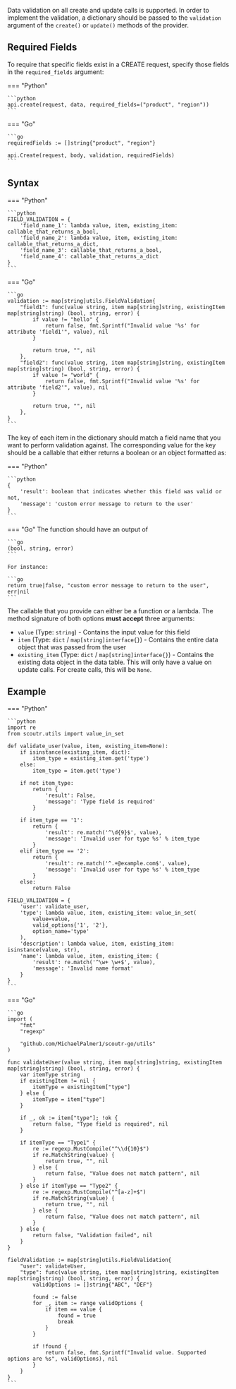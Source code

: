 Data validation on all create and update calls is supported. In order to implement the validation, a dictionary
should be passed to the `validation` argument of the `create()` or `update()` methods of the provider.

## Required Fields

To require that specific fields exist in a CREATE request, specify those fields in the `required_fields` argument:

=== "Python"

    ```python
    api.create(request, data, required_fields=("product", "region"))
    ```

=== "Go"

    ```go
    requiredFields := []string{"product", "region"}

    api.Create(request, body, validation, requiredFields)
    ```

## Syntax

=== "Python"

    ```python
    FIELD_VALIDATION = {
        'field_name_1': lambda value, item, existing_item: callable_that_returns_a_bool,
        'field_name_2': lambda value, item, existing_item: callable_that_returns_a_dict,
        'field_name_3': callable_that_returns_a_bool,
        'field_name_4': callable_that_returns_a_dict
    }
    ```

=== "Go"

    ```go
    validation := map[string]utils.FieldValidation{
        "field1": func(value string, item map[string]string, existingItem map[string]string) (bool, string, error) {
            if value != "hello" {
                return false, fmt.Sprintf("Invalid value '%s' for attribute 'field1'", value), nil
            }

            return true, "", nil
        },
        "field2": func(value string, item map[string]string, existingItem map[string]string) (bool, string, error) {
            if value != "world" {
                return false, fmt.Sprintf("Invalid value '%s' for attribute 'field2'", value), nil
            }

            return true, "", nil
        },
    }
    ```

The key of each item in the dictionary should match a field name that you want to perform validation against. The
corresponding value for the key should be a callable that either returns a boolean or an object formatted as:

=== "Python"

    ```python
    {
        'result': boolean that indicates whether this field was valid or not,
        'message': 'custom error message to return to the user'
    }
    ```

=== "Go"
    The function should have an output of

    ```go
    (bool, string, error)
    ```

    For instance:

    ```go
    return true|false, "custom error message to return to the user", err|nil
    ```

The callable that you provide can either be a function or a lambda. The method signature of both options **must accept**
three arguments:

- `value` (Type: `string`) - Contains the input value for this field
- `item` (Type: `dict` / `map[string]interface{}`) - Contains the entire data object that was passed from the user
- `existing_item` (Type: `dict` / `map[string]interface{}`) - Contains the existing data object in the data table. This will only have a value on update calls.
    For create calls, this will be `None`.

## Example

=== "Python"

    ```python
    import re
    from scoutr.utils import value_in_set

    def validate_user(value, item, existing_item=None):
        if isinstance(existing_item, dict):
            item_type = existing_item.get('type')
        else:
            item_type = item.get('type')

        if not item_type:
            return {
                'result': False,
                'message': 'Type field is required'
            }

        if item_type == '1':
            return {
                'result': re.match('^\d{9}$', value),
                'message': 'Invalid user for type %s' % item_type
            }
        elif item_type == '2':
            return {
                'result': re.match('^.+@example.com$', value),
                'message': 'Invalid user for type %s' % item_type
            }
        else:
            return False

    FIELD_VALIDATION = {
        'user': validate_user,
        'type': lambda value, item, existing_item: value_in_set(
            value=value,
            valid_options{'1', '2'},
            option_name='type'
        ),
        'description': lambda value, item, existing_item: isinstance(value, str),
        'name': lambda value, item, existing_item: {
            'result': re.match('^\w+ \w+$', value),
            'message': 'Invalid name format'
        }
    }
    ```

=== "Go"

    ```go
    import (
        "fmt"
        "regexp"

        "github.com/MichaelPalmer1/scoutr-go/utils"
    )

    func validateUser(value string, item map[string]string, existingItem map[string]string) (bool, string, error) {
        var itemType string
        if existingItem != nil {
            itemType = existingItem["type"]
        } else {
            itemType = item["type"]
        }

        if _, ok := item["type"]; !ok {
            return false, "Type field is required", nil
        }

        if itemType == "Type1" {
            re := regexp.MustCompile("^\\d{10}$")
            if re.MatchString(value) {
                return true, "", nil
            } else {
                return false, "Value does not match pattern", nil
            }
        } else if itemType == "Type2" {
            re := regexp.MustCompile("^[a-z]+$")
            if re.MatchString(value) {
                return true, "", nil
            } else {
                return false, "Value does not match pattern", nil
            }
        } else {
            return false, "Validation failed", nil
        }
    }

    fieldValidation := map[string]utils.FieldValidation{
        "user": validateUser,
        "type": func(value string, item map[string]string, existingItem map[string]string) (bool, string, error) {
            validOptions := []string{"ABC", "DEF"}

            found := false
            for _, item := range validOptions {
                if item == value {
                    found = true
                    break
                }
            }

            if !found {
                return false, fmt.Sprintf("Invalid value. Supported options are %s", validOptions), nil
            }
        }
    }
    ```
